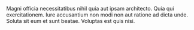 Magni officia necessitatibus nihil quia aut ipsam architecto. Quia qui exercitationem. Iure accusantium non modi non aut ratione ad dicta unde. Soluta sit eum et sunt beatae. Voluptas est quis nisi.
